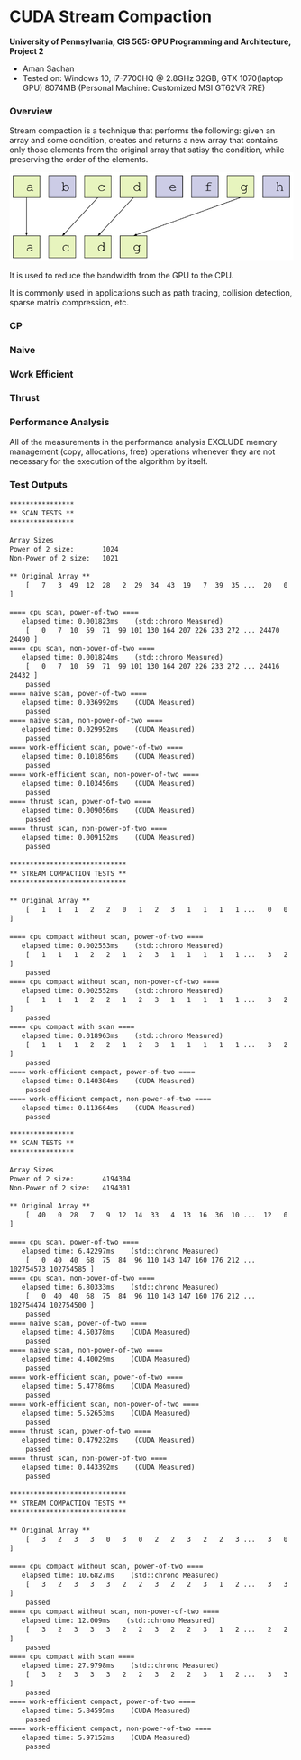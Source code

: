 CUDA Stream Compaction
======================

**University of Pennsylvania, CIS 565: GPU Programming and Architecture, Project 2**

* Aman Sachan
* Tested on: Windows 10, i7-7700HQ @ 2.8GHz 32GB, GTX 1070(laptop GPU) 8074MB (Personal Machine: Customized MSI GT62VR 7RE)

### Overview

Stream compaction is a technique that performs the following: given an array and some condition, creates and returns a new array that contains only those elements from the original array that satisy the condition, while preserving the order of the elements.

![](img/readme/StreamCompactionExample.png)

It is used to reduce the bandwidth from the GPU to the CPU.

It is commonly used in applications such as path tracing, collision detection, sparse matrix compression, etc.

### CP

### Naive

### Work Efficient

### Thrust

### Performance Analysis

All of the measurements in the performance analysis EXCLUDE memory management (copy, allocations, free) operations whenever they are not necessary for the execution of the algorithm by itself.

### Test Outputs
```
****************
** SCAN TESTS **
****************

Array Sizes
Power of 2 size:       1024
Non-Power of 2 size:   1021

** Original Array **
    [   7   3  49  12  28   2  29  34  43  19   7  39  35 ...  20   0 ]

==== cpu scan, power-of-two ====
   elapsed time: 0.001823ms    (std::chrono Measured)
    [   0   7  10  59  71  99 101 130 164 207 226 233 272 ... 24470 24490 ]
==== cpu scan, non-power-of-two ====
   elapsed time: 0.001824ms    (std::chrono Measured)
    [   0   7  10  59  71  99 101 130 164 207 226 233 272 ... 24416 24432 ]
    passed
==== naive scan, power-of-two ====
   elapsed time: 0.036992ms    (CUDA Measured)
    passed
==== naive scan, non-power-of-two ====
   elapsed time: 0.029952ms    (CUDA Measured)
    passed
==== work-efficient scan, power-of-two ====
   elapsed time: 0.101856ms    (CUDA Measured)
    passed
==== work-efficient scan, non-power-of-two ====
   elapsed time: 0.103456ms    (CUDA Measured)
    passed
==== thrust scan, power-of-two ====
   elapsed time: 0.009056ms    (CUDA Measured)
    passed
==== thrust scan, non-power-of-two ====
   elapsed time: 0.009152ms    (CUDA Measured)
    passed

*****************************
** STREAM COMPACTION TESTS **
*****************************

** Original Array **
    [   1   1   1   2   2   0   1   2   3   1   1   1   1 ...   0   0 ]

==== cpu compact without scan, power-of-two ====
   elapsed time: 0.002553ms    (std::chrono Measured)
    [   1   1   1   2   2   1   2   3   1   1   1   1   1 ...   3   2 ]
    passed
==== cpu compact without scan, non-power-of-two ====
   elapsed time: 0.002552ms    (std::chrono Measured)
    [   1   1   1   2   2   1   2   3   1   1   1   1   1 ...   3   2 ]
    passed
==== cpu compact with scan ====
   elapsed time: 0.018963ms    (std::chrono Measured)
    [   1   1   1   2   2   1   2   3   1   1   1   1   1 ...   3   2 ]
    passed
==== work-efficient compact, power-of-two ====
   elapsed time: 0.140384ms    (CUDA Measured)
    passed
==== work-efficient compact, non-power-of-two ====
   elapsed time: 0.113664ms    (CUDA Measured)
    passed
```

```
****************
** SCAN TESTS **
****************

Array Sizes
Power of 2 size:       4194304
Non-Power of 2 size:   4194301

** Original Array **
    [  40   0  28   7   9  12  14  33   4  13  16  36  10 ...  12   0 ]

==== cpu scan, power-of-two ====
   elapsed time: 6.42297ms    (std::chrono Measured)
    [   0  40  40  68  75  84  96 110 143 147 160 176 212 ... 102754573 102754585 ]
==== cpu scan, non-power-of-two ====
   elapsed time: 6.80333ms    (std::chrono Measured)
    [   0  40  40  68  75  84  96 110 143 147 160 176 212 ... 102754474 102754500 ]
    passed
==== naive scan, power-of-two ====
   elapsed time: 4.50378ms    (CUDA Measured)
    passed
==== naive scan, non-power-of-two ====
   elapsed time: 4.40029ms    (CUDA Measured)
    passed
==== work-efficient scan, power-of-two ====
   elapsed time: 5.47786ms    (CUDA Measured)
    passed
==== work-efficient scan, non-power-of-two ====
   elapsed time: 5.52653ms    (CUDA Measured)
    passed
==== thrust scan, power-of-two ====
   elapsed time: 0.479232ms    (CUDA Measured)
    passed
==== thrust scan, non-power-of-two ====
   elapsed time: 0.443392ms    (CUDA Measured)
    passed

*****************************
** STREAM COMPACTION TESTS **
*****************************

** Original Array **
    [   3   2   3   3   0   3   0   2   2   3   2   2   3 ...   3   0 ]

==== cpu compact without scan, power-of-two ====
   elapsed time: 10.6827ms    (std::chrono Measured)
    [   3   2   3   3   3   2   2   3   2   2   3   1   2 ...   3   3 ]
    passed
==== cpu compact without scan, non-power-of-two ====
   elapsed time: 12.009ms    (std::chrono Measured)
    [   3   2   3   3   3   2   2   3   2   2   3   1   2 ...   2   2 ]
    passed
==== cpu compact with scan ====
   elapsed time: 27.9798ms    (std::chrono Measured)
    [   3   2   3   3   3   2   2   3   2   2   3   1   2 ...   3   3 ]
    passed
==== work-efficient compact, power-of-two ====
   elapsed time: 5.84595ms    (CUDA Measured)
    passed
==== work-efficient compact, non-power-of-two ====
   elapsed time: 5.97152ms    (CUDA Measured)
    passed
```